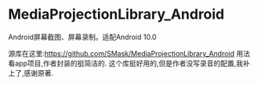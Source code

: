 # MediaProjectionLibrary_Android
Android屏幕截图、屏幕录制。适配Android 10.0

源库在这里:https://github.com/SMask/MediaProjectionLibrary_Android
用法看app项目,作者封装的挺简洁的.
这个库挺好用的,但是作者没写录音的配置,我补上了,感谢原著.
